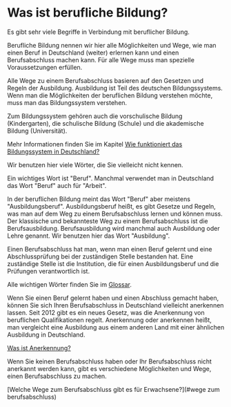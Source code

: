 # Was ist berufliche Bildung?

Es gibt sehr viele Begriffe in Verbindung mit beruflicher Bildung.

Berufliche Bildung nennen wir hier alle Möglichkeiten und Wege, wie man einen Beruf in Deutschland \(weiter\) erlernen kann und einen Berufsabschluss machen kann. Für alle Wege muss man spezielle Voraussetzungen erfüllen.

Alle Wege zu einem Berufsabschluss basieren auf den Gesetzen und Regeln der Ausbildung. Ausbildung ist Teil des deutschen Bildungssystems. Wenn man die Möglichkeiten der beruflichen Bildung verstehen möchte, muss man das Bildungssystem verstehen.

Zum Bildungssystem gehören auch die vorschulische Bildung \(Kindergarten\), die schulische Bildung \(Schule\) und die akademische Bildung \(Universität\).

Mehr Informationen finden Sie im Kapitel [Wie funktioniert das Bildungssystem in Deutschland?](#bildungssystem)

Wir benutzen hier viele Wörter, die Sie vielleicht nicht kennen.

Ein wichtiges Wort ist "Beruf". Manchmal verwendet man in Deutschland das Wort "Beruf" auch für "Arbeit".

In der beruflichen Bildung meint das Wort "Beruf" aber meistens "Ausbildungsberuf". Ausbildungsberuf heißt, es gibt Gesetze und Regeln, was man auf dem Weg zu einem Berufsabschluss lernen und können muss. Der klassische und bekannteste Weg zu einem Berufsabschluss ist die Berufsausbildung. Berufsausbildung wird manchmal auch Ausbildung oder Lehre genannt. Wir benutzen hier das Wort "Ausbildung".

Einen Berufsabschluss hat man, wenn man einen Beruf gelernt und eine Abschlussprüfung bei der zuständigen Stelle bestanden hat. Eine zuständige Stelle ist die Institution, die für einen Ausbildungsberuf und die Prüfungen verantwortlich ist.

Alle wichtigen Wörter finden Sie im [Glossar](#glossar).

Wenn Sie einen Beruf gelernt haben und einen Abschluss gemacht haben, können Sie sich Ihren Berufsabschluss in Deutschland vielleicht anerkennen lassen. Seit 2012 gibt es ein neues Gesetz, was die Anerkennung von beruflichen Qualifikationen regelt. Anerkennung oder anerkennen heißt, man vergleicht eine Ausbildung aus einem anderen Land mit einer ähnlichen Ausbildung in Deutschland.

[Was ist Anerkennung?](#anerkennung)

Wenn Sie keinen Berufsabschluss haben oder Ihr Berufsabschluss nicht anerkannt werden kann, gibt es verschiedene Möglichkeiten und Wege, einen Berufsabschluss zu machen.

[Welche Wege zum Berufsabschluss gibt es für Erwachsene?](#wege zum berufsabschluss)

